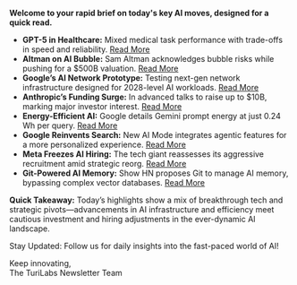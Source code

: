 <p><strong>Welcome to your rapid brief on today's key AI moves, designed for a quick read.</strong></p>
<ul>
<li><strong>GPT-5 in Healthcare:</strong> Mixed medical task performance with trade-offs in speed and reliability. <a href="https://www.fertrevino.com/docs/gpt5_medhelm.pdf">Read More</a></li>
<li><strong>Altman on AI Bubble:</strong> Sam Altman acknowledges bubble risks while pushing for a $500B valuation. <a href="https://arstechnica.com/information-technology/2025/08/sam-altman-calls-ai-a-bubble-while-seeking-500b-valuation-for-openai/">Read More</a></li>
<li><strong>Google’s AI Network Prototype:</strong> Testing next-gen network infrastructure designed for 2028-level AI workloads. <a href="https://www.nextplatform.com/2025/08/21/google-is-already-using-the-future-ai-network-you-might-get-in-2028/">Read More</a></li>
<li><strong>Anthropic’s Funding Surge:</strong> In advanced talks to raise up to $10B, marking major investor interest. <a href="https://www.bloomberg.com/news/articles/2025-08-21/anthropic-in-talks-to-raise-up-to-10-billion-in-new-funding">Read More</a></li>
<li><strong>Energy-Efficient AI:</strong> Google details Gemini prompt energy at just 0.24 Wh per query. <a href="https://www.technologyreview.com/2025/08/21/1122288/google-gemini-ai-energy/">Read More</a></li>
<li><strong>Google Reinvents Search:</strong> New AI Mode integrates agentic features for a more personalized experience. <a href="https://blog.google/products/search/ai-mode-agentic-personalized/">Read More</a></li>
<li><strong>Meta Freezes AI Hiring:</strong> The tech giant reassesses its aggressive recruitment amid strategic reorg. <a href="https://www.telegraph.co.uk/business/2025/08/21/zuckerberg-freezes-ai-hiring-amid-bubble-fears/">Read More</a></li>
<li><strong>Git-Powered AI Memory:</strong> Show HN proposes Git to manage AI memory, bypassing complex vector databases. <a href="https://github.com/Growth-Kinetics/DiffMem">Read More</a></li>
</ul>
<p><strong>Quick Takeaway:</strong> Today’s highlights show a mix of breakthrough tech and strategic pivots—advancements in AI infrastructure and efficiency meet cautious investment and hiring adjustments in the ever-dynamic AI landscape.</p>
<p>Stay Updated: Follow us for daily insights into the fast-paced world of AI! </p>
<p>Keep innovating,<br />
The TuriLabs Newsletter Team</p>